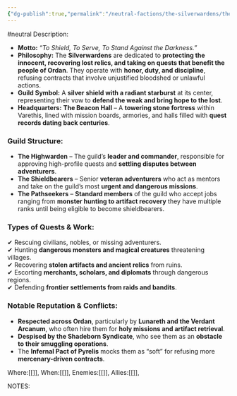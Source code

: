 ```yaml
---
{"dg-publish":true,"permalink":"/neutral-factions/the-silverwardens/the-silverwardens/"}
---
```


#neutral 
Description:
- **Motto:** _“To Shield, To Serve, To Stand Against the Darkness.”_
- **Philosophy:** The **Silverwardens** are dedicated to **protecting the innocent, recovering lost relics, and taking on quests that benefit the people of Ordan**. They operate with **honor, duty, and discipline**, refusing contracts that involve unjustified bloodshed or unlawful actions.
- **Guild Symbol:** A **silver shield with a radiant starburst** at its center, representing their vow to **defend the weak and bring hope to the lost**.
- **Headquarters:** **The Beacon Hall** – A **towering stone fortress** within Varethis, lined with mission boards, armories, and halls filled with **quest records dating back centuries**.

### **Guild Structure:**

- **The Highwarden** – The guild’s **leader and commander**, responsible for approving high-profile quests and **settling disputes between adventurers**.
- **The Shieldbearers** – Senior **veteran adventurers** who act as mentors and take on the guild’s most **urgent and dangerous missions**.
- **The Pathseekers** – **Standard members** of the guild who accept jobs ranging from **monster hunting to artifact recovery** they have multiple ranks until being eligible to become shieldbearers.

### **Types of Quests & Work:**

✔ Rescuing civilians, nobles, or missing adventurers.  
✔ Hunting **dangerous monsters and magical creatures** threatening villages.  
✔ Recovering **stolen artifacts and ancient relics** from ruins.  
✔ Escorting **merchants, scholars, and diplomats** through dangerous regions.  
✔ Defending **frontier settlements from raids and bandits**.

### **Notable Reputation & Conflicts:**

- **Respected across Ordan**, particularly by **Lunareth and the Verdant Arcanum**, who often hire them for **holy missions and artifact retrieval**.
- **Despised by the Shadeborn Syndicate**, who see them as an **obstacle to their smuggling operations**.
- The **Infernal Pact of Pyrelis** mocks them as “soft” for refusing more **mercenary-driven contracts**.

Where:[[]],
When:[[]],
Enemies:[[]],
Allies:[[]],


NOTES: